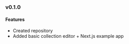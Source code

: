 ### v0.1.0

#### Features
* Created repository
* Added basic collection editor + Next.js example app
